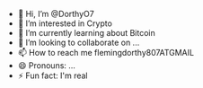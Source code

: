 - 👋 Hi, I’m @DorthyO7
- 👀 I’m interested in Crypto
- 🌱 I’m currently learning about Bitcoin
- 💞️ I’m looking to collaborate on ...
- 📫 How to reach me flemingdorthy807ATGMAIL
- 😄 Pronouns: ...
- ⚡ Fun fact: I'm real

<!---
DorthyO7/DorthyO7 is a ✨ special ✨ repository because its `README.md` (this file) appears on your GitHub profile.
You can click the Preview link to take a look at your changes.
--->
